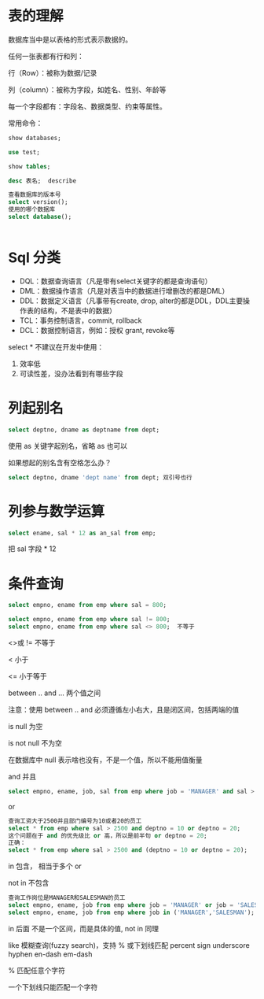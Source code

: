 # 表的理解

数据库当中是以表格的形式表示数据的。

任何一张表都有行和列：

行（Row）：被称为数据/记录

列（column）：被称为字段，如姓名、性别、年龄等

每一个字段都有：字段名、数据类型、约束等属性。



常用命令：

```sql
show databases;

use test;

show tables;

desc 表名;  describe

查看数据库的版本号
select version();
使用的哪个数据库
select database();



```





# Sql 分类

- DQL：数据查询语言（凡是带有select关键字的都是查询语句）
- DML：数据操作语言（凡是对表当中的数据进行增删改的都是DML）
- DDL：数据定义语言（凡事带有create, drop, alter的都是DDL，DDL主要操作表的结构，不是表中的数据）
- TCL：事务控制语言，commit, rollback
- DCL：数据控制语言，例如：授权 grant, revoke等







select * 不建议在开发中使用：

1. 效率低
2. 可读性差，没办法看到有哪些字段



# 列起别名

```sql
select deptno, dname as deptname from dept;
```

使用 as 关键字起别名，省略 as 也可以

如果想起的别名含有空格怎么办？

```sql
select deptno, dname 'dept name' from dept; 双引号也行
```



# 列参与数学运算

```sql
select ename, sal * 12 as an_sal from emp; 
```

把 sal 字段 * 12





# 条件查询

```sql
select empno, ename from emp where sal = 800;

select empno, ename from emp where sal != 800;
select empno, ename from emp where sal <> 800;  不等于
```

<>或 != 不等于

< 小于

<= 小于等于

between .. and ... 两个值之间

注意：使用 between .. and 必须遵循左小右大，且是闭区间，包括两端的值



is null 为空

is not null 不为空

在数据库中 null 表示啥也没有，不是一个值，所以不能用值衡量

and 并且

```sql
select empno, ename, job, sal from emp where job = 'MANAGER' and sal > 2500
```



or 

```sql
查询工资大于2500并且部门编号为10或者20的员工
select * from emp where sal > 2500 and deptno = 10 or deptno = 20;
这个问题在于 and 的优先级比 or 高，所以是前半句 or deptno = 20;
正确：
select * from emp where sal > 2500 and (deptno = 10 or deptno = 20);
```



in 包含， 相当于多个 or

not in 不包含

```sql
查询工作岗位是MANAGER和SALESMAN的员工
select empno, ename, job from emp where job = 'MANAGER' or job = 'SALESMAN';
select empno, ename, job from emp where job in ('MANAGER','SALESMAN');
```

in 后面 不是一个区间，而是具体的值, not in 同理



like 模糊查询(fuzzy search)，支持 % 或下划线匹配   percent sign   underscore   hyphen    en-dash    em-dash

% 匹配任意个字符

一个下划线只能匹配一个字符

```sql
```







